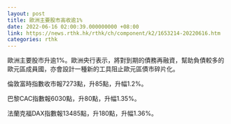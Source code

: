 ```yaml
---
layout: post
title: 歐洲主要股市高收逾1%
date: 2022-06-16 02:00:39.000000000 +08:00
link: https://news.rthk.hk/rthk/ch/component/k2/1653214-20220616.htm
categories: rthk
---
```


歐洲主要股市升逾1%。歐洲央行表示，將對到期的債務再融資，幫助負債較多的歐元區成員國，亦會設計一種新的工具阻止歐元區債市碎片化。

倫敦富時指數收市報7273點，升85點，升幅1.2%。

巴黎CAC指數報6030點，升80點，升幅1.35%。

法蘭克福DAX指數報13485點，升180點，升幅1.36%。
